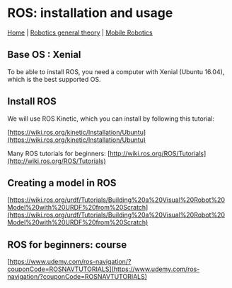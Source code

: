 # ROS: installation and usage

[Home](../../README.md) | [Robotics general theory](./theory.md) | [Mobile Robotics](./mobileRobotics/mobileRobotics.md)

## Base OS : Xenial

To be able to install ROS, you need a computer with Xenial (Ubuntu 16.04), which is the best supported OS.

## Install ROS

We will use ROS Kinetic, which you can install by following this tutorial:

[https://wiki.ros.org/kinetic/Installation/Ubuntu](https://wiki.ros.org/kinetic/Installation/Ubuntu)

Many ROS tutorials for beginners: [http://wiki.ros.org/ROS/Tutorials](http://wiki.ros.org/ROS/Tutorials)

## Creating a model in ROS

[https://wiki.ros.org/urdf/Tutorials/Building%20a%20Visual%20Robot%20Model%20with%20URDF%20from%20Scratch](https://wiki.ros.org/urdf/Tutorials/Building%20a%20Visual%20Robot%20Model%20with%20URDF%20from%20Scratch)

## ROS for beginners: course

[https://www.udemy.com/ros-navigation/?couponCode=ROSNAVTUTORIALS](https://www.udemy.com/ros-navigation/?couponCode=ROSNAVTUTORIALS)